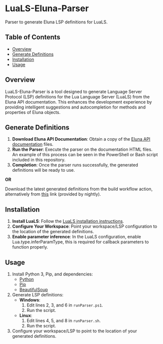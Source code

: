 # LuaLS-Eluna-Parser
Parser to generate Eluna LSP definitions for LuaLS.

## Table of Contents
- [Overview](#overview)
- [Generate Definitions](#generate-definitions)
- [Installation](#installation)
- [Usage](#usage)

## Overview
LuaLS-Eluna-Parser is a tool designed to generate Language Server Protocol (LSP) definitions for the Lua Language Server (LuaLS) from the Eluna API documentation. This enhances the development experience by providing intelligent suggestions and autocompletion for methods and properties of Eluna objects.

## Generate Definitions
1. **Download Eluna API Documentation**: Obtain a copy of the [Eluna API documentation](https://github.com/ElunaLuaEngine/ElunaLuaEngine.github.io) files.
2. **Run the Parser**: Execute the parser on the documentation HTML files. An example of this process can be seen in the PowerShell or Bash script included in this repository.
3. **Completion**: Once the parser runs successfully, the generated definitions will be ready to use.

**OR**

Download the latest generated definitions from the build workflow action, alternatively from [this](https://nightly.link/Foereaper/LuaLS-Eluna-Parser/workflows/build/main/definitions.zip) link (provided by nightly).

## Installation
1. **Install LuaLS**: Follow the [LuaLS installation instructions](https://luals.github.io/#vscode-install).
2. **Configure Your Workspace**: Point your workspace/LSP configuration to the location of the generated definitions.
3. **Enable parameter inference**: In the LuaLS configuration, enable Lua.type.inferParamType, this is required for callback parameters to function properly.

## Usage
1. Install Python 3, Pip, and dependencies:
    - [Python](https://www.python.org/)
    - [Pip](https://pip.pypa.io/en/stable/installation/)
    - [BeautifulSoup](https://pypi.org/project/beautifulsoup4/)
2. Generate LSP definitions:
    - **Windows**:
        1. Edit lines 2, 3, and 6 in `runParser.ps1`.
        2. Run the script.
    - **Linux**:
        1. Edit lines 4, 5, and 8 in `runParser.sh`.
        2. Run the script.
3. Configure your workspace/LSP to point to the location of your generated definitions.

